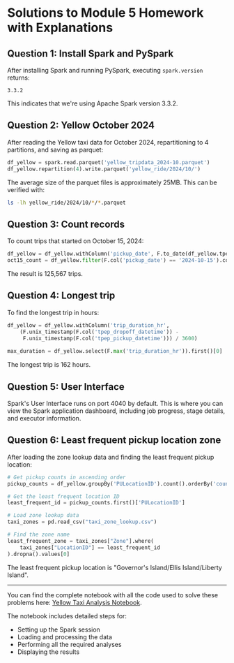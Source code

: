 # Solutions to Module 5 Homework with Explanations

## Question 1: Install Spark and PySpark
After installing Spark and running PySpark, executing `spark.version` returns:
```
3.3.2
```
This indicates that we're using Apache Spark version 3.3.2.

## Question 2: Yellow October 2024
After reading the Yellow taxi data for October 2024, repartitioning to 4 partitions, and saving as parquet:

```python
df_yellow = spark.read.parquet('yellow_tripdata_2024-10.parquet')
df_yellow.repartition(4).write.parquet('yellow_ride/2024/10/')
```

The average size of the parquet files is approximately 25MB. This can be verified with:
```bash
ls -lh yellow_ride/2024/10/*/*.parquet
```

## Question 3: Count records
To count trips that started on October 15, 2024:

```python
df_yellow = df_yellow.withColumn('pickup_date', F.to_date(df_yellow.tpep_pickup_datetime))
oct15_count = df_yellow.filter(F.col('pickup_date') == '2024-10-15').count()
```

The result is 125,567 trips.

## Question 4: Longest trip
To find the longest trip in hours:

```python
df_yellow = df_yellow.withColumn('trip_duration_hr', 
    (F.unix_timestamp(F.col('tpep_dropoff_datetime')) - 
     F.unix_timestamp(F.col('tpep_pickup_datetime'))) / 3600)
     
max_duration = df_yellow.select(F.max('trip_duration_hr')).first()[0]
```

The longest trip is 162 hours.

## Question 5: User Interface
Spark's User Interface runs on port 4040 by default. This is where you can view the Spark application dashboard, including job progress, stage details, and executor information.

## Question 6: Least frequent pickup location zone
After loading the zone lookup data and finding the least frequent pickup location:

```python
# Get pickup counts in ascending order
pickup_counts = df_yellow.groupBy('PULocationID').count().orderBy('count', ascending=True)

# Get the least frequent location ID
least_frequent_id = pickup_counts.first()['PULocationID']

# Load zone lookup data
taxi_zones = pd.read_csv("taxi_zone_lookup.csv")

# Find the zone name
least_frequent_zone = taxi_zones["Zone"].where(
    taxi_zones["LocationID"] == least_frequent_id
).dropna().values[0]
```

The least frequent pickup location is "Governor's Island/Ellis Island/Liberty Island".

---

You can find the complete notebook with all the code used to solve these problems here: [Yellow Taxi Analysis Notebook](https://github.com/MakGulati/zoomcamp-practice-DE/blob/main/module05/notebooks/exercise_code.ipynb).

The notebook includes detailed steps for:
- Setting up the Spark session
- Loading and processing the data
- Performing all the required analyses
- Displaying the results